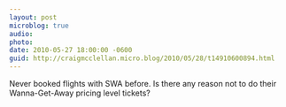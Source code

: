 ```yaml
---
layout: post
microblog: true
audio: 
photo: 
date: 2010-05-27 18:00:00 -0600
guid: http://craigmcclellan.micro.blog/2010/05/28/t14910600894.html
---
```

Never booked flights with SWA before.  Is there any reason not to do their Wanna-Get-Away pricing level tickets?
